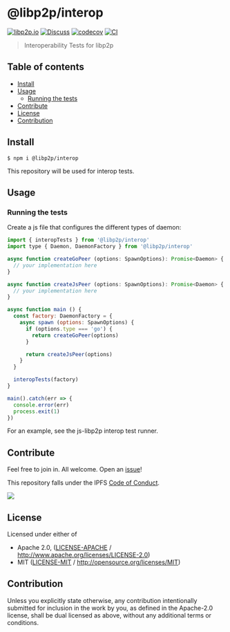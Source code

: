 # @libp2p/interop <!-- omit in toc -->

[![libp2p.io](https://img.shields.io/badge/project-libp2p-yellow.svg?style=flat-square)](http://libp2p.io/)
[![Discuss](https://img.shields.io/discourse/https/discuss.libp2p.io/posts.svg?style=flat-square)](https://discuss.libp2p.io)
[![codecov](https://img.shields.io/codecov/c/github/libp2p/interop.svg?style=flat-square)](https://codecov.io/gh/libp2p/interop)
[![CI](https://img.shields.io/github/actions/workflow/status/libp2p/interop/js-test-and-release.yml?branch=master\&style=flat-square)](https://github.com/libp2p/interop/actions/workflows/js-test-and-release.yml?query=branch%3Amaster)

> Interoperability Tests for libp2p

## Table of contents <!-- omit in toc -->

- [Install](#install)
- [Usage](#usage)
  - [Running the tests](#running-the-tests)
- [Contribute](#contribute)
- [License](#license)
- [Contribution](#contribution)

## Install

```console
$ npm i @libp2p/interop
```

This repository will be used for interop tests.

## Usage

### Running the tests

Create a js file that configures the different types of daemon:

```js
import { interopTests } from '@libp2p/interop'
import type { Daemon, DaemonFactory } from '@libp2p/interop'

async function createGoPeer (options: SpawnOptions): Promise<Daemon> {
  // your implementation here
}

async function createJsPeer (options: SpawnOptions): Promise<Daemon> {
  // your implementation here
}

async function main () {
  const factory: DaemonFactory = {
    async spawn (options: SpawnOptions) {
      if (options.type === 'go') {
        return createGoPeer(options)
      }

      return createJsPeer(options)
    }
  }

  interopTests(factory)
}

main().catch(err => {
  console.error(err)
  process.exit(1)
})
```

For an example, see the js-libp2p interop test runner.

## Contribute

Feel free to join in. All welcome. Open an [issue](https://github.com/ipfs/ipfs-interop/issues)!

This repository falls under the IPFS [Code of Conduct](https://github.com/ipfs/community/blob/master/code-of-conduct.md).

[![](https://cdn.rawgit.com/jbenet/contribute-ipfs-gif/master/img/contribute.gif)](https://github.com/ipfs/community/blob/master/contributing.md)

## License

Licensed under either of

- Apache 2.0, ([LICENSE-APACHE](LICENSE-APACHE) / <http://www.apache.org/licenses/LICENSE-2.0>)
- MIT ([LICENSE-MIT](LICENSE-MIT) / <http://opensource.org/licenses/MIT>)

## Contribution

Unless you explicitly state otherwise, any contribution intentionally submitted for inclusion in the work by you, as defined in the Apache-2.0 license, shall be dual licensed as above, without any additional terms or conditions.
